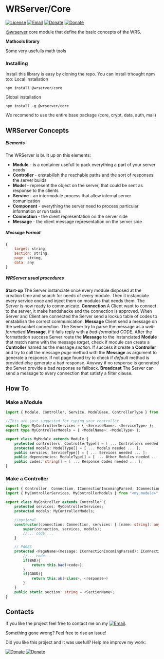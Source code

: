 # WRServer/Core
[![License](https://img.shields.io/badge/License-MIT-1a237e.svg)](./LICENSE)
[![Email](https://img.shields.io/badge/Contact-email-00897b.svg)](mailto:daniele.domenichelli.5+ddomen@gmail.com)
[![Donate](https://img.shields.io/badge/Donate-PayPal-4caf50.svg)](https://www.paypal.com/cgi-bin/webscr?cmd=_donations&business=6QCNG6UMSRCPC&lc=GB&item_name=ddomen&item_number=aoop&no_note=0&cn=Add%20a%20message%3a&no_shipping=2&currency_code=EUR&bn=PP%2dDonationsBF%3abtn_donate_SM%2egif%3aNonHosted)
[![Donate](https://img.shields.io/badge/Donate-bitcoin-4caf50.svg)](https://blockchain.info/payment_request?address=1FTkcYbdwsHEbJBS3c1xD62KKCKskT14AE&amount_local=5&currency=EUR&nosavecurrency=true&message=ddomen%20software)

[@wrserver](https://github.com/ddomen/wrserver) core module that define the basic concepts of the WRS.

**Mathools library**

Some very usefulls math tools
### Installing
Install this library is easy by cloning the repo.
You can install trhought npm too:
Local installation
```
npm install @wrserver/core
```
Global installation
```
npm install -g @wrserver/core
```
We recomend to use the entire base package (core, crypt, data, auth, mail)

## WRServer Concepts
##### Elements
The WRServer is built up on this elements:
* **Module** - is a container usefull to pack everything a part of your server needs
* **Controller** - enstabilish the reachable paths and the sort of responses the server builds
* **Model** - represent the object on the server, that could be sent as response to the clients
* **Service** - an intermodule process that allow internal server comunication
* **Component** - everything the server need to process particular information or run tasks
* **Connection** - the client representation on the server side
* **Message** - the client message representation on the server side

##### Message Format
```js
{
    target: string,
    section: string,
    page: string,
    data: any
}
```
##### WRServer usual procedures
**Start-up**
The Server instanciate once every module disposed at the creation time and search for needs of every module. Then it instanciate every service once and inject them on modules that needs them. The Server is now ready to communicate.
**Connection**
A Client want to connect to the server, it make handshacke and the connection is approved. When Server and Client are connected the Server send a lookup table of codes to enstabilish the correct communication.
**Message**
Client send a message on the websocket connection. The Server try to parse the message as a *well-formatted* **Message**, if it fails reply with a *bad-formatted* CODE. After the formattation success Server route the **Message** to the instanciated **Module** that match name with the message *target*, check if module can create a **Controller** named as the message *section*. If success it create a **Controller** and try to call the message *page* method with the **Message** as argument to generate a response. If not page found try to check if *default* method is provided else generate a bad response. Anyway if no response is generated the Server provide a bad response as fallback.
**Broadcast**
The Server can send a message to every connection that satisfy a filter clause.

## How To
### Make a Module
```ts
import { Module, Controller, Service, ModelBase, ControllerType } from "<core>";

//This are just suggested for typing your controller
export type MyControllerServices = { <ServiceName>: <ServiceType> };
export type MyControllerModels = { <ModelName>: <ModelType> };

export class MyModule extends Module {
    protected controllers: ControllerType[] = [ ... Controllers needed ... ];
    protected models: ModelType[] = [ ... Models needed ... ];
    public services: ServiceType[] = [ ... Services needed ... ];
    public dependencies: ModuleType[] = [ ... Other Modules needed ... ];
    public codes: string[] = [ ... Response Codes needed ... ];
}
```

### Make a Controller
```ts
import { Controller, Connection, IConnectionIncomingParsed, IConnectionOutcome } from "<core>";
import { MyControllerServices, MyControllerModels } from "<my.module>";

export class MyController extends Controller {
    protected services: MyControllerServices;
    protected models: MyControllerModels;

    //optional
    constructor(connection: Connection, services: { [name: string]: any }, models: { [name: string]: any }){
        super(connection, services, models);
        //... code ...
    }

    // PAGES
    protected <PageName>(message: IConnectionIncomingParsed): IConnectionOutcome {
        //... code...
        if(BAD){
            return this.bad(<code>);
        }
        if(GOOD){
            return this.ok(<class>, <response>)
        }
    }
    public static section: string = <SectionName>;
}
```

## Contacts
If you like the project feel free to contact me on my [![Email](https://img.shields.io/badge/Contact-email-00897b.svg)](mailto:daniele.domenichelli.5+ddomen@gmail.com).

Something gone wrong? Feel free to rise an issue!

Did you like this project and it was usefull? Help me improve my work:

[![Donate](https://img.shields.io/badge/Donate-PayPal-4caf50.svg)](https://www.paypal.com/cgi-bin/webscr?cmd=_donations&business=6QCNG6UMSRCPC&lc=GB&item_name=ddomen&item_number=aoop&no_note=0&cn=Add%20a%20message%3a&no_shipping=2&currency_code=EUR&bn=PP%2dDonationsBF%3abtn_donate_SM%2egif%3aNonHosted)
[![Donate](https://img.shields.io/badge/Donate-bitcoin-4caf50.svg)](https://blockchain.info/payment_request?address=1FTkcYbdwsHEbJBS3c1xD62KKCKskT14AE&amount_local=5&currency=EUR&nosavecurrency=true&message=ddomen%20software)
